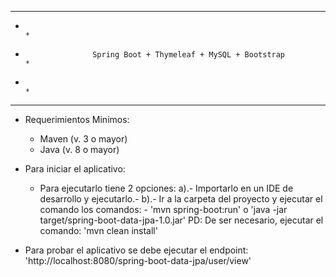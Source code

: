 *****************************************************************************************
*                                                                                       *                           
*                    Spring Boot + Thymeleaf + MySQL + Bootstrap                        *
*                                                                                       *
*****************************************************************************************

* Requerimientos Minimos:
  - Maven (v. 3 o mayor)
  - Java (v. 8 o mayor)
  
* Para iniciar el aplicativo:
  - Para ejecutarlo tiene 2 opciones:
     a).- Importarlo en un IDE de desarrollo y ejecutarlo.-
	 b).- Ir a la carpeta del proyecto y ejecutar el comando los 
		comandos: 
		  - 'mvn spring-boot:run' o 'java -jar target/spring-boot-data-jpa-1.0.jar'
		  PD:  De ser necesario, ejecutar el comando: 'mvn clean install'
		  
* Para probar el aplicativo se debe ejecutar el endpoint: 
   'http://localhost:8080/spring-boot-data-jpa/user/view'